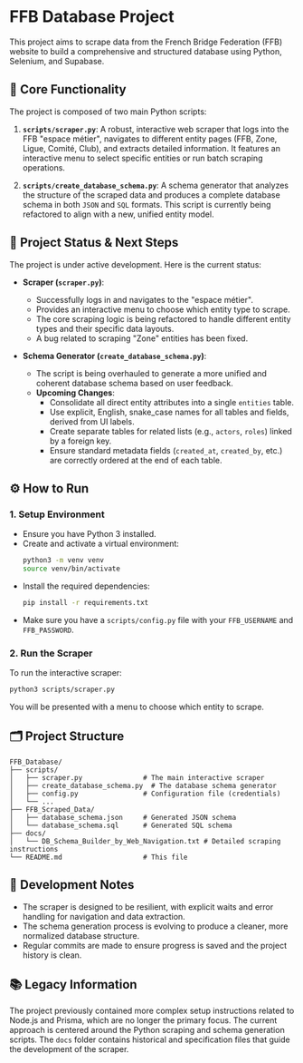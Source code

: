 # FFB Database Project

This project aims to scrape data from the French Bridge Federation (FFB) website to build a comprehensive and structured database using Python, Selenium, and Supabase.

## 🚀 Core Functionality

The project is composed of two main Python scripts:

1.  **`scripts/scraper.py`**: A robust, interactive web scraper that logs into the FFB "espace métier", navigates to different entity pages (FFB, Zone, Ligue, Comité, Club), and extracts detailed information. It features an interactive menu to select specific entities or run batch scraping operations.

2.  **`scripts/create_database_schema.py`**: A schema generator that analyzes the structure of the scraped data and produces a complete database schema in both `JSON` and `SQL` formats. This script is currently being refactored to align with a new, unified entity model.

## 🔧 Project Status & Next Steps

The project is under active development. Here is the current status:

-   **Scraper (`scraper.py`)**:
    -   Successfully logs in and navigates to the "espace métier".
    -   Provides an interactive menu to choose which entity type to scrape.
    -   The core scraping logic is being refactored to handle different entity types and their specific data layouts.
    -   A bug related to scraping "Zone" entities has been fixed.

-   **Schema Generator (`create_database_schema.py`)**:
    -   The script is being overhauled to generate a more unified and coherent database schema based on user feedback.
    -   **Upcoming Changes**:
        -   Consolidate all direct entity attributes into a single `entities` table.
        -   Use explicit, English, snake_case names for all tables and fields, derived from UI labels.
        -   Create separate tables for related lists (e.g., `actors`, `roles`) linked by a foreign key.
        -   Ensure standard metadata fields (`created_at`, `created_by`, etc.) are correctly ordered at the end of each table.

## ⚙️ How to Run

### 1. Setup Environment

-   Ensure you have Python 3 installed.
-   Create and activate a virtual environment:
    ```bash
    python3 -m venv venv
    source venv/bin/activate
    ```
-   Install the required dependencies:
    ```bash
    pip install -r requirements.txt
    ```
-   Make sure you have a `scripts/config.py` file with your `FFB_USERNAME` and `FFB_PASSWORD`.

### 2. Run the Scraper

To run the interactive scraper:

```bash
python3 scripts/scraper.py
```

You will be presented with a menu to choose which entity to scrape.

## 🗂️ Project Structure

```
FFB_Database/
├── scripts/
│   ├── scraper.py               # The main interactive scraper
│   ├── create_database_schema.py  # The database schema generator
│   ├── config.py                # Configuration file (credentials)
│   └── ...
├── FFB_Scraped_Data/
│   ├── database_schema.json     # Generated JSON schema
│   └── database_schema.sql      # Generated SQL schema
├── docs/
│   └── DB_Schema_Builder_by_Web_Navigation.txt # Detailed scraping instructions
└── README.md                    # This file
```

## 📝 Development Notes

-   The scraper is designed to be resilient, with explicit waits and error handling for navigation and data extraction.
-   The schema generation process is evolving to produce a cleaner, more normalized database structure.
-   Regular commits are made to ensure progress is saved and the project history is clean.

## 📚 Legacy Information

The project previously contained more complex setup instructions related to Node.js and Prisma, which are no longer the primary focus. The current approach is centered around the Python scraping and schema generation scripts. The `docs` folder contains historical and specification files that guide the development of the scraper.
